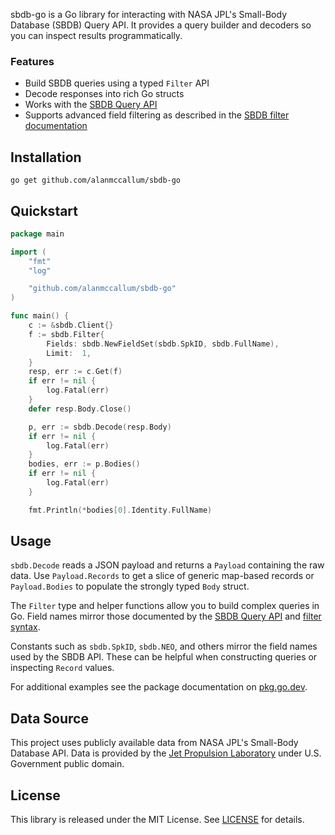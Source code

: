 sbdb-go is a Go library for interacting with NASA JPL's Small-Body Database (SBDB) Query API. It provides a query builder and decoders so you can inspect results programmatically.

### Features
- Build SBDB queries using a typed `Filter` API
- Decode responses into rich Go structs
- Works with the [SBDB Query API](https://ssd-api.jpl.nasa.gov/doc/sbdb_query.html)
- Supports advanced field filtering as described in the [SBDB filter documentation](https://ssd-api.jpl.nasa.gov/doc/sbdb_filter.html)

## Installation

```
go get github.com/alanmccallum/sbdb-go
```

## Quickstart

```go
package main

import (
	"fmt"
	"log"

	"github.com/alanmccallum/sbdb-go"
)

func main() {
	c := &sbdb.Client{}
	f := sbdb.Filter{
		Fields: sbdb.NewFieldSet(sbdb.SpkID, sbdb.FullName),
		Limit:  1,
	}
	resp, err := c.Get(f)
	if err != nil {
		log.Fatal(err)
	}
	defer resp.Body.Close()

	p, err := sbdb.Decode(resp.Body)
	if err != nil {
		log.Fatal(err)
	}
	bodies, err := p.Bodies()
	if err != nil {
		log.Fatal(err)
	}

	fmt.Println(*bodies[0].Identity.FullName)
```

## Usage

`sbdb.Decode` reads a JSON payload and returns a `Payload` containing the raw data. Use `Payload.Records` to get a slice of generic map-based records or `Payload.Bodies` to populate the strongly typed `Body` struct.

The `Filter` type and helper functions allow you to build complex queries in Go. Field names mirror those documented by the [SBDB Query API](https://ssd-api.jpl.nasa.gov/doc/sbdb_query.html) and [filter syntax](https://ssd-api.jpl.nasa.gov/doc/sbdb_filter.html).

Constants such as `sbdb.SpkID`, `sbdb.NEO`, and others mirror the field names used by the SBDB API. These can be helpful when constructing queries or inspecting `Record` values.

For additional examples see the package documentation on [pkg.go.dev](https://pkg.go.dev/github.com/alanmccallum/sbdb-go).

## Data Source

This project uses publicly available data from NASA JPL's Small-Body Database API. Data is provided by the [Jet Propulsion Laboratory](https://ssd-api.jpl.nasa.gov/) under U.S. Government public domain.

## License

This library is released under the MIT License. See [LICENSE](LICENSE) for details.